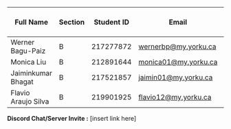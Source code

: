| Full Name        | Section | Student ID | Email                | Best Way to Contact | Discord Username | GitHub Account |
|------------------|---------|------------|----------------------|---------------------|------------------|-----------------|
| Werner Bagu-Paiz |    B    | 217277872  | wernerbp@my.yorku.ca | Discord             | .totaldarkness   |[TotalDarkness-NRF](https://github.com/TotalDarkness-NRF)|
| Monica Liu       |    B    | 212891644  | monica01@my.yorku.ca | Discord             | kermit_01        |[monicaliu0101](https://github.com/monicaliu0101)        |
| Jaiminkumar Bhagat   |        B    |  217521857       |     jaimin01@my.yorku.ca         |  jbvibezzz            |   [Jaimin Bhagat](https://github.com/Jaimin-Bhagat) |        
|  Flavio Araujo Silva                 |  B       |  219901925          |   flavio12@my.yorku.ca                   |  Discord                   |   perry12               | [Flavio Araujo Silva](https://github.com/Perry12th)                |

**Discord Chat/Server Invite :** [insert link here]
